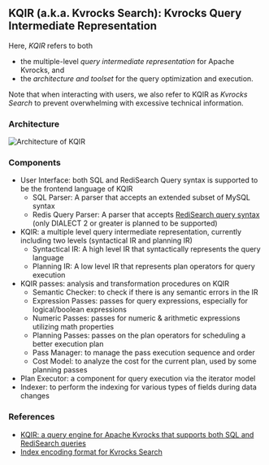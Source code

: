 ## KQIR (a.k.a. Kvrocks Search): Kvrocks Query Intermediate Representation

Here, *KQIR* refers to both
- the multiple-level *query intermediate representation* for Apache Kvrocks, and
- the *architecture and toolset* for the query optimization and execution.

Note that when interacting with users, we also refer to KQIR as *Kvrocks Search* to prevent overwhelming with excessive technical information.

### Architecture

![Architecture of KQIR](../../assets/KQIR.png)

### Components

- User Interface: both SQL and RediSearch Query syntax is supported to be the frontend language of KQIR
  - SQL Parser: A parser that accepts an extended subset of MySQL syntax
  - Redis Query Parser: A parser that accepts [RediSearch query syntax](https://redis.io/docs/latest/develop/interact/search-and-query/advanced-concepts/query_syntax/) (only DIALECT 2 or greater is planned to be supported)
- KQIR: a multiple level query intermediate representation, currently including two levels (syntactical IR and planning IR)
  - Syntactical IR: A high level IR that syntactically represents the query language
  - Planning IR: A low level IR that represents plan operators for query execution
- KQIR passes: analysis and transformation procedures on KQIR
  - Semantic Checker: to check if there is any semantic errors in the IR
  - Expression Passes: passes for query expressions, especially for logical/boolean expressions
  - Numeric Passes: passes for numeric & arithmetic expressions utilizing math properties
  - Planning Passes: passes on the plan operators for scheduling a better execution plan
  - Pass Manager: to manage the pass execution sequence and order
  - Cost Model: to analyze the cost for the current plan, used by some planning passes
- Plan Executor: a component for query execution via the iterator model
- Indexer: to perform the indexing for various types of fields during data changes

### References

- [KQIR: a query engine for Apache Kvrocks that supports both SQL and RediSearch queries](https://kvrocks.apache.org/blog/kqir-query-engine)
- [Index encoding format for Kvrocks Search](https://kvrocks.apache.org/community/kvrocks-search-index-encoding)
